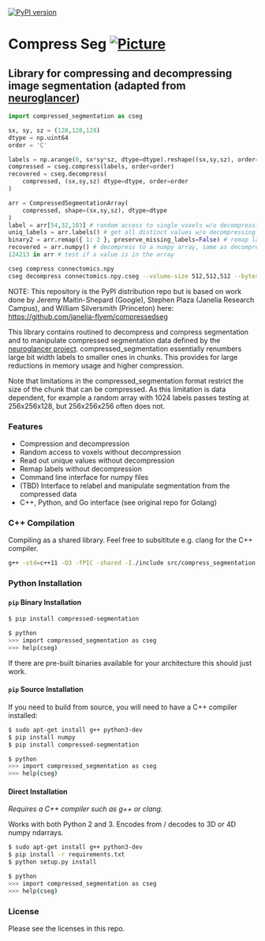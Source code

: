 [![PyPI version](https://badge.fury.io/py/compressed-segmentation.svg)](https://badge.fury.io/py/compressed-segmentation) 

# Compress Seg [![Picture](https://raw.github.com/janelia-flyem/janelia-flyem.github.com/master/images/HHMI_Janelia_Color_Alternate_180x40.png)](http://www.janelia.org)
## Library for compressing and decompressing image segmentation (adapted from [neuroglancer](https://github.com/google/neuroglancer))

```python
import compressed_segmentation as cseg

sx, sy, sz = (128,128,128)
dtype = np.uint64
order = 'C'

labels = np.arange(0, sx*sy*sz, dtype=dtype).reshape((sx,sy,sz), order=order)
compressed = cseg.compress(labels, order=order)
recovered = cseg.decompress(
    compressed, (sx,sy,sz) dtype=dtype, order=order
)

arr = CompressedSegmentationArray(
    compressed, shape=(sx,sy,sz), dtype=dtype
)
label = arr[54,32,103] # random access to single voxels w/o decompressing
uniq_labels = arr.labels() # get all distinct values w/o decompressing
binary2 = arr.remap({ 1: 2 }, preserve_missing_labels=False) # remap labels in segmentation w/o decompressing
recovered = arr.numpy() # decompress to a numpy array, same as decompress
124213 in arr # test if a value is in the array
```

```bash
cseg compress connectomics.npy
cseg decompress connectomics.npy.cseg --volume-size 512,512,512 --bytes 4
````


NOTE: This repository is the PyPI distribution repo but is based on work done by Jeremy Maitin-Shepard (Google), Stephen Plaza (Janelia Research Campus), and William Silversmith (Princeton) here: https://github.com/janelia-flyem/compressedseg

This library contains routined to decompress and compress segmentation and to manipulate compressed segmentation data defined by the [neuroglancer project](https://github.com/google/neuroglancer/blob/master/src/neuroglancer/sliceview/compressed_segmentation/README.md). compressed_segmentation essentially renumbers large bit width labels to smaller ones in chunks. This provides for large reductions in memory usage and higher compression.

Note that limitations in the compressed_segmentation format restrict the size of the chunk that can be compressed. As this limitation is data dependent, for example a random array with 1024 labels passes testing at 256x256x128, but 256x256x256 often does not.


### Features

* Compression and decompression
* Random access to voxels without decompression
* Read out unique values without decompression
* Remap labels without decompression
* Command line interface for numpy files
* (TBD) Interface to relabel and manipulate segmentation from the compressed data
* C++, Python, and Go interface (see original repo for Golang)

### C++ Compilation

Compiling as a shared library. Feel free to subsititute e.g. clang for the C++ compiler.

```bash
g++ -std=c++11 -O3 -fPIC -shared -I./include src/compress_segmentation.cc src/decompress_segmentation.cc -o compress_segmentation.so
```

### Python Installation

#### `pip` Binary Installation  

```bash
$ pip install compressed-segmentation

$ python
>>> import compressed_segmentation as cseg
>>> help(cseg)
```

If there are pre-built binaries available for your architecture this should just work. 

#### `pip` Source Installation 

If you need to build from source, you will need to have a C++ compiler installed:

```bash
$ sudo apt-get install g++ python3-dev 
$ pip install numpy
$ pip install compressed-segmentation

$ python
>>> import compressed_segmentation as cseg
>>> help(cseg)
```

#### Direct Installation  

_Requires a C++ compiler such as g++ or clang._

Works with both Python 2 and 3. Encodes from / decodes to 3D or 4D numpy ndarrays.  

```bash
$ sudo apt-get install g++ python3-dev 
$ pip install -r requirements.txt
$ python setup.py install

$ python
>>> import compressed_segmentation as cseg
>>> help(cseg)
```

### License

Please see the licenses in this repo.
